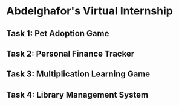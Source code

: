 # Abdelghafor's Virtual Internship

## Task 1: Pet Adoption Game

## Task 2: Personal Finance Tracker

## Task 3: Multiplication Learning Game

## Task 4: Library Management System
